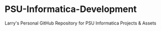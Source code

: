 # PSU-Informatica-Development
Larry's Personal GitHub Repository for PSU Informatica Projects &amp; Assets
